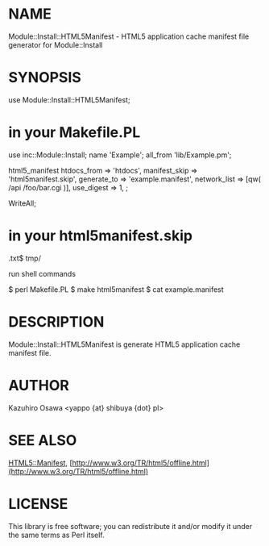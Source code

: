 # NAME

Module::Install::HTML5Manifest - HTML5 application cache manifest file generator for Module::Install

# SYNOPSIS

  use Module::Install::HTML5Manifest;

  # in your Makefile.PL
  use inc::Module::Install;
  name 'Example';
  all_from 'lib/Example.pm';

  html5_manifest
      htdocs_from   => 'htdocs',
      manifest_skip => 'html5manifest.skip',
      generate_to   => 'example.manifest',
      network_list  => [qw( /api /foo/bar.cgi )],
      use_digest    => 1,
      ;

  WriteAll;

  # in your html5manifest.skip
  \.txt$
  tmp/

run shell commands

  $ perl Makefile.PL
  $ make html5manifest
  $ cat example.manifest

# DESCRIPTION

Module::Install::HTML5Manifest is generate HTML5 application cache manifest file.

# AUTHOR

Kazuhiro Osawa <yappo {at} shibuya {dot} pl>

# SEE ALSO

[HTML5::Manifest](http://search.cpan.org/perldoc?HTML5::Manifest), [http://www.w3.org/TR/html5/offline.html](http://www.w3.org/TR/html5/offline.html)

# LICENSE

This library is free software; you can redistribute it and/or modify
it under the same terms as Perl itself.